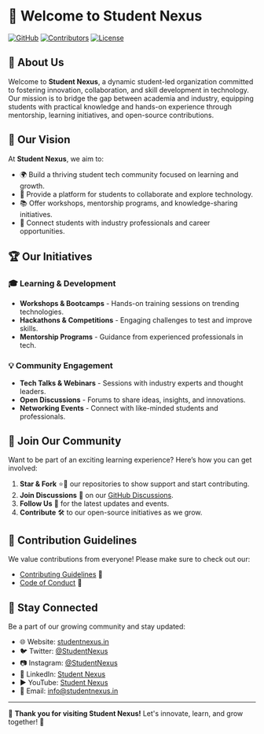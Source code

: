 # 🚀 Welcome to Student Nexus

[![GitHub](https://img.shields.io/github/followers/Student-Nexus-community?style=social)](https://github.com/Student-Nexus-community)
[![Contributors](https://img.shields.io/github/contributors/Student-Nexus-community/Student-Nexus-community)](https://github.com/Student-Nexus-community/graphs/contributors)
[![License](https://img.shields.io/github/license/Student-Nexus-community/Student-Nexus-community)](https://github.com/Student-Nexus-community/.github/blob/main/LICENSE)

## 🌟 About Us

Welcome to **Student Nexus**, a dynamic student-led organization committed to fostering innovation, collaboration, and skill development in technology. Our mission is to bridge the gap between academia and industry, equipping students with practical knowledge and hands-on experience through mentorship, learning initiatives, and open-source contributions.

## 🎯 Our Vision

At **Student Nexus**, we aim to:

- 🌍 Build a thriving student tech community focused on learning and growth.
- 🚀 Provide a platform for students to collaborate and explore technology.
- 📚 Offer workshops, mentorship programs, and knowledge-sharing initiatives.
- 🤝 Connect students with industry professionals and career opportunities.

## 🏆 Our Initiatives

### 🎓 Learning & Development
- **Workshops & Bootcamps** - Hands-on training sessions on trending technologies.
- **Hackathons & Competitions** - Engaging challenges to test and improve skills.
- **Mentorship Programs** - Guidance from experienced professionals in tech.

### 💡 Community Engagement
- **Tech Talks & Webinars** - Sessions with industry experts and thought leaders.
- **Open Discussions** - Forums to share ideas, insights, and innovations.
- **Networking Events** - Connect with like-minded students and professionals.

## 🤝 Join Our Community

Want to be part of an exciting learning experience? Here’s how you can get involved:

1. **Star & Fork** ⭐🍴 our repositories to show support and start contributing.
2. **Join Discussions** 💬 on our [GitHub Discussions](https://github.com/orgs/Student-Nexus-community/discussions).
3. **Follow Us** 🔔 for the latest updates and events.
4. **Contribute** 🛠️ to our open-source initiatives as we grow.

## 📜 Contribution Guidelines

We value contributions from everyone! Please make sure to check out our:

- [Contributing Guidelines](./CONTRIBUTING.md) 📜
- [Code of Conduct](./CODE_OF_CONDUCT.md) 🤝

## 📢 Stay Connected

Be a part of our growing community and stay updated:

- 🌐 Website: [studentnexus.in](https://bento.me/student-nexus)
- 🐦 Twitter: [@StudentNexus](https://x.com/student_nexus_)
- 📷 Instagram: [@StudentNexus](https://www.instagram.com/student.nexus/)
- 🔗 LinkedIn: [Student Nexus](https://www.linkedin.com/company/student-nexus-sn/)
- ▶️ YouTube: [Student Nexus](https://www.youtube.com/@student-nexus)
- 📧 Email: info@studentnexus.in

---

💙 **Thank you for visiting Student Nexus!** Let's innovate, learn, and grow together! 🚀
